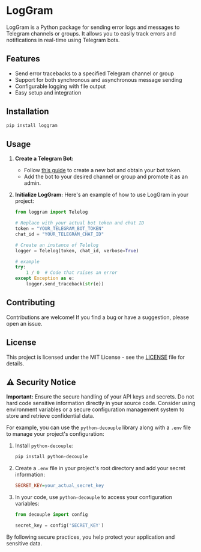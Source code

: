 # LogGram

LogGram is a Python package for sending error logs and messages to Telegram channels or groups. It allows you to easily track errors and notifications in real-time using Telegram bots.

## Features

- Send error tracebacks to a specified Telegram channel or group
- Support for both synchronous and asynchronous message sending
- Configurable logging with file output
- Easy setup and integration

## Installation

```bash
pip install loggram
```
## Usage

1. **Create a Telegram Bot:**
   - Follow [this guide](https://core.telegram.org/bots#6-botfather) to create a new bot and obtain your bot token.
   - Add the bot to your desired channel or group and promote it as an admin.

2. **Initialize LogGram:**
   Here's an example of how to use LogGram in your project:

    ```python    
    from loggram import Telelog

    # Replace with your actual bot token and chat ID
    token = "YOUR_TELEGRAM_BOT_TOKEN"
    chat_id = "YOUR_TELEGRAM_CHAT_ID"

    # Create an instance of Telelog
    logger = Telelog(token, chat_id, verbose=True)

    # example
    try:
        1 / 0  # Code that raises an error
    except Exception as e:
        logger.send_traceback(str(e))
    ```

## Contributing
Contributions are welcome! If you find a bug or have a suggestion, please open an issue.


## License
This project is licensed under the MIT License - see the [LICENSE](LICENSE) file for details.


## ⚠️ Security Notice

**Important:** Ensure the secure handling of your API keys and secrets. Do not hard code sensitive information directly in your source code. Consider using environment variables or a secure configuration management system to store and retrieve confidential data.

For example, you can use the `python-decouple` library along with a `.env` file to manage your project's configuration:

1. Install `python-decouple`:

    ```bash
    pip install python-decouple
    ```

2. Create a `.env` file in your project's root directory and add your secret information:

    ```ini
    SECRET_KEY=your_actual_secret_key
    ```

3. In your code, use `python-decouple` to access your configuration variables:

    ```python
    from decouple import config

    secret_key = config('SECRET_KEY')
    ```

By following secure practices, you help protect your application and sensitive data.
